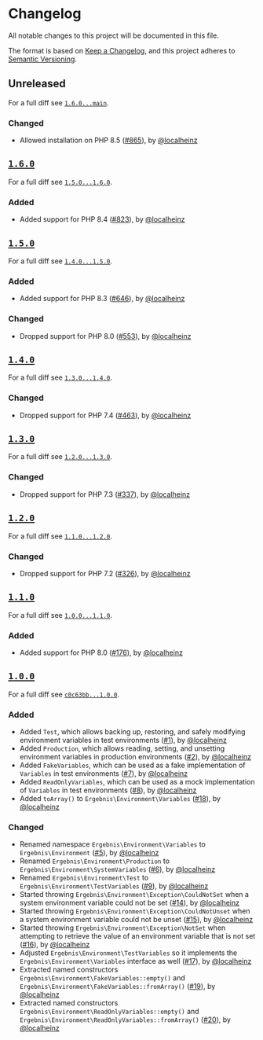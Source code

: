 # Changelog

All notable changes to this project will be documented in this file.

The format is based on [Keep a Changelog](https://keepachangelog.com/en/1.0.0/), and this project adheres to [Semantic Versioning](https://semver.org/spec/v2.0.0.html).

## Unreleased

For a full diff see [`1.6.0...main`][1.6.0...main].

### Changed

- Allowed installation on PHP 8.5 ([#865]), by [@localheinz]

## [`1.6.0`][1.6.0]

For a full diff see [`1.5.0...1.6.0`][1.5.0...1.6.0].

### Added

- Added support for PHP 8.4 ([#823]), by [@localheinz]

## [`1.5.0`][1.5.0]

For a full diff see [`1.4.0...1.5.0`][1.4.0...1.5.0].

### Added

- Added support for PHP 8.3 ([#646]), by [@localheinz]

### Changed

- Dropped support for PHP 8.0 ([#553]), by [@localheinz]

## [`1.4.0`][1.4.0]

For a full diff see [`1.3.0...1.4.0`][1.3.0...1.4.0].

### Changed

- Dropped support for PHP 7.4 ([#463]), by [@localheinz]

## [`1.3.0`][1.3.0]

For a full diff see [`1.2.0...1.3.0`][1.2.0...1.3.0].

### Changed

- Dropped support for PHP 7.3 ([#337]), by [@localheinz]

## [`1.2.0`][1.2.0]

For a full diff see [`1.1.0...1.2.0`][1.1.0...1.2.0].

### Changed

- Dropped support for PHP 7.2 ([#326]), by [@localheinz]

## [`1.1.0`][1.1.0]

For a full diff see [`1.0.0...1.1.0`][1.0.0...1.1.0].

### Added

- Added support for PHP 8.0 ([#176]), by [@localheinz]

## [`1.0.0`][1.0.0]

For a full diff see [`c0c63bb...1.0.0`][c0c63bb...1.0.0].

### Added

- Added `Test`, which allows backing up, restoring, and safely modifying environment variables in test environments ([#1]), by [@localheinz]
- Added `Production`, which allows reading, setting, and unsetting environment variables in production environments ([#2]), by [@localheinz]
- Added `FakeVariables`, which can be used as a fake implementation of `Variables` in test environments ([#7]), by [@localheinz]
- Added `ReadOnlyVariables`, which can be used as a mock implementation of `Variables` in test environments ([#8]), by [@localheinz]
- Added `toArray()` to `Ergebnis\Environment\Variables` ([#18]), by [@localheinz]

### Changed

- Renamed namespace `Ergebnis\Environment\Variables` to `Ergebnis\Environment` ([#5]), by [@localheinz]
- Renamed `Ergebnis\Environment\Production` to `Ergebnis\Environment\SystemVariables` ([#6]), by [@localheinz]
- Renamed `Ergebnis\Environment\Test` to `Ergebnis\Environment\TestVariables` ([#9]), by [@localheinz]
- Started throwing `Ergebnis\Environment\Exception\CouldNotSet` when a system environment variable could not be set ([#14]), by [@localheinz]
- Started throwing `Ergebnis\Environment\Exception\CouldNotUnset` when a system environment variable could not be unset ([#15]), by [@localheinz]
- Started throwing `Ergebnis\Environment\Exception\NotSet` when attempting to retrieve the value of an environment variable that is not set ([#16]), by [@localheinz]
- Adjusted `Ergebnis\Environment\TestVariables` so it implements the `Ergebnis\Environment\Variables` interface as well ([#17]), by [@localheinz]
- Extracted named constructors `Ergebnis\Environment\FakeVariables::empty()` and `Ergebnis\Environment\FakeVariables::fromArray()` ([#19]), by [@localheinz]
- Extracted named constructors `Ergebnis\Environment\ReadOnlyVariables::empty()` and `Ergebnis\Environment\ReadOnlyVariables::fromArray()` ([#20]), by [@localheinz]

[1.0.0]: https://github.com/ergebnis/environment/variables/releases/tag/1.0.0
[1.1.0]: https://github.com/ergebnis/environment/variables/releases/tag/1.1.0
[1.2.0]: https://github.com/ergebnis/environment/variables/releases/tag/1.2.0
[1.3.0]: https://github.com/ergebnis/environment/variables/releases/tag/1.3.0
[1.4.0]: https://github.com/ergebnis/environment/variables/releases/tag/1.4.0
[1.5.0]: https://github.com/ergebnis/environment/variables/releases/tag/1.5.0
[1.6.0]: https://github.com/ergebnis/environment/variables/releases/tag/1.6.0

[c0c63bb...1.0.0]: https://github.com/ergebnis/environment-variables/compare/c0c63bb...1.0.0
[1.0.0...1.1.0]: https://github.com/ergebnis/environment-variables/compare/1.0.0...1.1.0
[1.1.0...1.2.0]: https://github.com/ergebnis/environment-variables/compare/1.1.0...1.2.0
[1.2.0...1.3.0]: https://github.com/ergebnis/environment-variables/compare/1.2.0...1.3.0
[1.3.0...1.4.0]: https://github.com/ergebnis/environment-variables/compare/1.3.0...1.4.0
[1.4.0...1.5.0]: https://github.com/ergebnis/environment-variables/compare/1.4.0...1.5.0
[1.5.0...1.6.0]: https://github.com/ergebnis/environment-variables/compare/1.5.0...1.6.0
[1.6.0...main]: https://github.com/ergebnis/environment-variables/compare/1.6.0...main

[#1]: https://github.com/ergebnis/environment-variables/pull/1
[#2]: https://github.com/ergebnis/environment-variables/pull/2
[#5]: https://github.com/ergebnis/environment-variables/pull/5
[#6]: https://github.com/ergebnis/environment-variables/pull/6
[#7]: https://github.com/ergebnis/environment-variables/pull/7
[#8]: https://github.com/ergebnis/environment-variables/pull/8
[#9]: https://github.com/ergebnis/environment-variables/pull/9
[#14]: https://github.com/ergebnis/environment-variables/pull/14
[#15]: https://github.com/ergebnis/environment-variables/pull/15
[#16]: https://github.com/ergebnis/environment-variables/pull/16
[#17]: https://github.com/ergebnis/environment-variables/pull/17
[#18]: https://github.com/ergebnis/environment-variables/pull/18
[#19]: https://github.com/ergebnis/environment-variables/pull/19
[#20]: https://github.com/ergebnis/environment-variables/pull/20
[#176]: https://github.com/ergebnis/environment-variables/pull/176
[#326]: https://github.com/ergebnis/environment-variables/pull/326
[#337]: https://github.com/ergebnis/environment-variables/pull/337
[#463]: https://github.com/ergebnis/environment-variables/pull/463
[#553]: https://github.com/ergebnis/environment-variables/pull/553
[#646]: https://github.com/ergebnis/environment-variables/pull/646
[#823]: https://github.com/ergebnis/environment-variables/pull/823
[#865]: https://github.com/ergebnis/environment-variables/pull/865

[@localheinz]: https://github.com/localheinz

